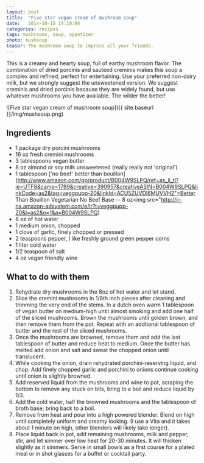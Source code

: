 ```yaml
---
layout: post
title:  "Five star vegan cream of mushroom soup"
date:   2014-10-15 14:10:04
categories: recipes
tags: mushrooms, soup, appetizer
photo: mushsoup
teaser: The mushroom soup to impress all your friends. 
---
```


This is a creamy and hearty soup, full of earthy mushroom flavor. The combination of dried porcinis and sauteed creminis makes this soup a complex and refined, perfect for entertaining. Use your preferred non-dairy milk, but we strongly suggest the unsweetened version. We suggest creminis and dried porcinis because they are widely found, but use whatever mushrooms you have available. The wilder the better!

![Five star vegan cream of mushroom soup]({{ site.baseurl }}/img/mushsoup.png)

## Ingredients
- 1 package dry porcini mushrooms
- 16 oz fresh cremini mushrooms
- 3 tablespoons vegan butter 
- 8 oz almond or soy milk unsweetened (really really not 'original')
- 1 tablespoon ['no beef' better than bouillon](http://www.amazon.com/gp/product/B004W9SLPQ/ref=as_li_tl?ie=UTF8&camp=1789&creative=390957&creativeASIN=B004W9SLPQ&linkCode=as2&tag=veggpupp-20&linkId=ACU5ZUVDI6MUVVH2">Better Than Bouillon Vegetarian No Beef Base -- 8 oz</a><img src="http://ir-na.amazon-adsystem.com/e/ir?t=veggpupp-20&l=as2&o=1&a=B004W9SLPQ)
- 8 oz of hot water 
- 1 medium onion, chopped
- 1 clove of garlic, finely chopped or pressed
- 2 teaspoons pepper, I like freshly ground green pepper corns 
- 1 liter cold water 
- 1/2 teaspoon of salt
- 4 oz vegan friendly wine

## What to do with them

1. Rehydrate dry mushrooms in the 8oz of hot water and let stand. 
2. Slice the cremini mushrooms in 1/8th inch pieces after cleaning and trimming the very end of the stems. In a dutch oven warm 1 tablespoon of vegan butter on medium-high until almost smoking and add one half of the sliced mushrooms. Brown the mushrooms until golden brown, and then remove them from the pot. Repeat with an addtional tablespoon of butter and the rest of the sliced mushrooms.
3. Once the mushrooms are browned, remove them and add the last tablespoon of butter and reduce heat to medium. Once the butter has melted add onion and salt and sweat the chopped onion until translucent. 
4. While cooking the onion, drain rehydrated porchini-reserving liquid, and chop. Add finely chopped garlic and porchini to onions continue cooking until onion is slightly browned. 
5. Add reserved liquid from the mushrooms and wine to pot, scraping the bottom to remove any stuck on bits, bring to a boil and reduce liquid by 1/3. 
6. Add the cold water, half the browned mushrooms and the tablespoon of broth base; bring back to a boil. 
7. Remove from heat and pour into a high powered blender. Blend on high until completely uniform and creamy looking. (I use a Vita and it takes about 1 minute on high, other blenders will likely take longer). 
8. Place liquid back in pot, add remaining mushrooms, milk and pepper, stir, and let simmer over low heat for 20-30 minutes. It will thicken slightly as it simmers. Serve in small bowls as a first course for a plated meal or in shot glasses for a buffet or cocktail party. 
